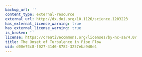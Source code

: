 ```yaml
---
backup_url: ''
content_type: external-resource
external_url: http://dx.doi.org/10.1126/science.1203223
has_external_licence_warning: true
has_external_license_warning: true
is_broken: ''
license: https://creativecommons.org/licenses/by-nc-sa/4.0/
title: The Onset of Turbulence in Pipe Flow
uid: d00e74c8-f027-4146-8782-3257eba940e4
---
```

